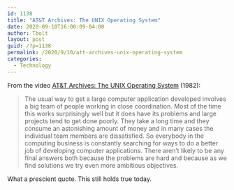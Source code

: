 ```yaml
--- 
id: 1138 
title: "AT&T Archives: The UNIX Operating System"
date: 2020-09-10T16:00:09-04:00 
author: Tbolt 
layout: post 
guid: /?p=1138 
permalink: /2020/9/10/att-archives-unix-operating-system 
categories: 
  - Technology 
--- 
```


From the video [AT&T Archives: The UNIX Operating System](https://www.youtube.com/watch?v=tc4ROCJYbm0) (1982):

> The usual way to get a large computer application developed involves a big team of people working in close coordination. Most of the time this works surprisingly well but it does have its problems and large projects tend to get done poorly. They take a long time and they consume an astonishing amount of money and in many cases the individual team members are dissatisfied. So everybody in the computing business is constantly searching for ways to do a better job of developing computer applications. There aren’t likely to be any final answers both because the problems are hard and because as we find solutions we try even more ambitious objectives.

What a prescient quote. This still holds true today. 